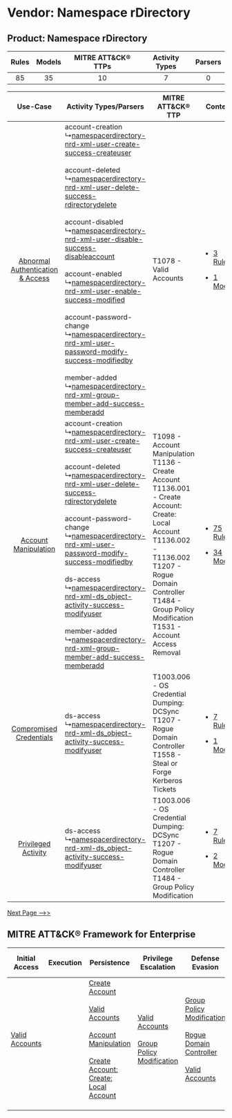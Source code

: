 Vendor: Namespace rDirectory
============================
Product: Namespace rDirectory
-----------------------------
| Rules | Models | MITRE ATT&CK® TTPs | Activity Types | Parsers |
|:-----:|:------:|:------------------:|:--------------:|:-------:|
|  85   |   35   |         10         |       7        |    0    |

|    Use-Case    | Activity Types/Parsers    | MITRE ATT&CK® TTP    | Content    |
|:----:| ---- | ---- | ---- |
| [Abnormal Authentication & Access](../../../UseCases/uc_abnormal_authentication_&_access.md) |  account-creation<br> ↳[namespacerdirectory-nrd-xml-user-create-success-createuser](Ps/pC_namespacerdirectorynrdxmlusercreatesuccesscreateuser.md)<br><br> account-deleted<br> ↳[namespacerdirectory-nrd-xml-user-delete-success-rdirectorydelete](Ps/pC_namespacerdirectorynrdxmluserdeletesuccessrdirectorydelete.md)<br><br> account-disabled<br> ↳[namespacerdirectory-nrd-xml-user-disable-success-disableaccount](Ps/pC_namespacerdirectorynrdxmluserdisablesuccessdisableaccount.md)<br><br> account-enabled<br> ↳[namespacerdirectory-nrd-xml-user-enable-success-modified](Ps/pC_namespacerdirectorynrdxmluserenablesuccessmodified.md)<br><br> account-password-change<br> ↳[namespacerdirectory-nrd-xml-user-password-modify-success-modifiedby](Ps/pC_namespacerdirectorynrdxmluserpasswordmodifysuccessmodifiedby.md)<br><br> member-added<br> ↳[namespacerdirectory-nrd-xml-group-member-add-success-memberadd](Ps/pC_namespacerdirectorynrdxmlgroupmemberaddsuccessmemberadd.md)<br> | T1078 - Valid Accounts<br>    | [<ul><li>3 Rules</li></ul><ul><li>1 Models</li></ul>](RM/r_m_namespace_rdirectory_namespace_rdirectory_Abnormal_Authentication_&_Access.md) |
|    [Account Manipulation](../../../UseCases/uc_account_manipulation.md)    |  account-creation<br> ↳[namespacerdirectory-nrd-xml-user-create-success-createuser](Ps/pC_namespacerdirectorynrdxmlusercreatesuccesscreateuser.md)<br><br> account-deleted<br> ↳[namespacerdirectory-nrd-xml-user-delete-success-rdirectorydelete](Ps/pC_namespacerdirectorynrdxmluserdeletesuccessrdirectorydelete.md)<br><br> account-password-change<br> ↳[namespacerdirectory-nrd-xml-user-password-modify-success-modifiedby](Ps/pC_namespacerdirectorynrdxmluserpasswordmodifysuccessmodifiedby.md)<br><br> ds-access<br> ↳[namespacerdirectory-nrd-xml-ds_object-activity-success-modifyuser](Ps/pC_namespacerdirectorynrdxmlds_objectactivitysuccessmodifyuser.md)<br><br> member-added<br> ↳[namespacerdirectory-nrd-xml-group-member-add-success-memberadd](Ps/pC_namespacerdirectorynrdxmlgroupmemberaddsuccessmemberadd.md)<br>    | T1098 - Account Manipulation<br>T1136 - Create Account<br>T1136.001 - Create Account: Create: Local Account<br>T1136.002 - T1136.002<br>T1207 - Rogue Domain Controller<br>T1484 - Group Policy Modification<br>T1531 - Account Access Removal<br> | [<ul><li>75 Rules</li></ul><ul><li>34 Models</li></ul>](RM/r_m_namespace_rdirectory_namespace_rdirectory_Account_Manipulation.md)    |
|          [Compromised Credentials](../../../UseCases/uc_compromised_credentials.md)          |  ds-access<br> ↳[namespacerdirectory-nrd-xml-ds_object-activity-success-modifyuser](Ps/pC_namespacerdirectorynrdxmlds_objectactivitysuccessmodifyuser.md)<br>    | T1003.006 - OS Credential Dumping: DCSync<br>T1207 - Rogue Domain Controller<br>T1558 - Steal or Forge Kerberos Tickets<br>    | [<ul><li>7 Rules</li></ul><ul><li>1 Models</li></ul>](RM/r_m_namespace_rdirectory_namespace_rdirectory_Compromised_Credentials.md)          |
|    [Privileged Activity](../../../UseCases/uc_privileged_activity.md)    |  ds-access<br> ↳[namespacerdirectory-nrd-xml-ds_object-activity-success-modifyuser](Ps/pC_namespacerdirectorynrdxmlds_objectactivitysuccessmodifyuser.md)<br>    | T1003.006 - OS Credential Dumping: DCSync<br>T1207 - Rogue Domain Controller<br>T1484 - Group Policy Modification<br>    | [<ul><li>7 Rules</li></ul><ul><li>2 Models</li></ul>](RM/r_m_namespace_rdirectory_namespace_rdirectory_Privileged_Activity.md)    |
[Next Page -->>](2_ds_namespace_rdirectory_namespace_rdirectory.md)

MITRE ATT&CK® Framework for Enterprise
--------------------------------------
| Initial Access                                                      | Execution | Persistence                                                                                                                                                                                                                                                                                                   | Privilege Escalation                                                                                                                              | Defense Evasion                                                                                                                                                                                                               | Credential Access                                                                                                                                                                                                                                    | Discovery | Lateral Movement | Collection | Command and Control | Exfiltration | Impact                                                                      |
| ------------------------------------------------------------------- | --------- | ------------------------------------------------------------------------------------------------------------------------------------------------------------------------------------------------------------------------------------------------------------------------------------------------------------- | ------------------------------------------------------------------------------------------------------------------------------------------------- | ----------------------------------------------------------------------------------------------------------------------------------------------------------------------------------------------------------------------------- | ---------------------------------------------------------------------------------------------------------------------------------------------------------------------------------------------------------------------------------------------------- | --------- | ---------------- | ---------- | ------------------- | ------------ | --------------------------------------------------------------------------- |
| [Valid Accounts](https://attack.mitre.org/techniques/T1078)<br><br> |           | [Create Account](https://attack.mitre.org/techniques/T1136)<br><br>[Valid Accounts](https://attack.mitre.org/techniques/T1078)<br><br>[Account Manipulation](https://attack.mitre.org/techniques/T1098)<br><br>[Create Account: Create: Local Account](https://attack.mitre.org/techniques/T1136/001)<br><br> | [Valid Accounts](https://attack.mitre.org/techniques/T1078)<br><br>[Group Policy Modification](https://attack.mitre.org/techniques/T1484)<br><br> | [Group Policy Modification](https://attack.mitre.org/techniques/T1484)<br><br>[Rogue Domain Controller](https://attack.mitre.org/techniques/T1207)<br><br>[Valid Accounts](https://attack.mitre.org/techniques/T1078)<br><br> | [OS Credential Dumping](https://attack.mitre.org/techniques/T1003)<br><br>[Steal or Forge Kerberos Tickets](https://attack.mitre.org/techniques/T1558)<br><br>[OS Credential Dumping: DCSync](https://attack.mitre.org/techniques/T1003/006)<br><br> |           |                  |            |                     |              | [Account Access Removal](https://attack.mitre.org/techniques/T1531)<br><br> |